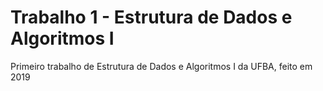 # Trabalho 1 - Estrutura de Dados e Algoritmos I

Primeiro trabalho de Estrutura de Dados e Algoritmos I da UFBA, feito em 2019
